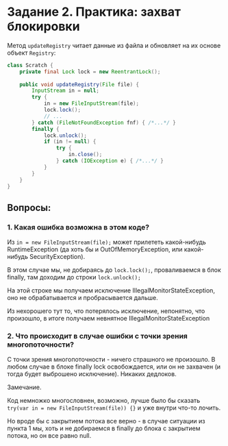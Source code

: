 # Задание 2. Практика: захват блокировки

Метод ```updateRegistry``` читает данные из файла и обновляет на их основе объект ```Registry```:

```java
class Scratch {                                           
    private final Lock lock = new ReentrantLock();       
                                                          
    public void updateRegistry(File file) {               
        InputStream in = null;                           
        try {                                            
            in = new FileInputStream(file);              
            lock.lock();
            // ...                                       
        } catch (FileNotFoundException fnf) { /*...*/ } 
        finally {
            lock.unlock();
            if (in != null) {
                try {
                    in.close();
                } catch (IOException e) { /*...*/ }
            }
        }
    }
}
```

## Вопросы:

### 1. Какая ошибка возможна в этом коде?

Из ```in = new FileInputStream(file);``` может прилететь какой-нибудь RuntimeException (да хоть бы и 
OutOfMemoryException, или какой-нибудь SecurityException).

В этом случае мы, не добираясь до ```lock.lock();```, проваливаемся в блок finally, там доходим до 
строки ```lock.unlock();```

На этой строке мы получаем исключение IllegalMonitorStateException, оно не обрабатывается и пробрасывается дальше.

Из нехорошего тут то, что потерялось исключение, непонятно, что произошло, в итоге получаем невнятное
IllegalMonitorStateException

### 2. Что происходит в случае ошибки с точки зрения многопоточности?

С точки зрения многопоточности - ничего страшного не произошло. В любом случае в блоке finally
lock освобождается, или он не захвачен (и тогда будет выброшено исключение). Никаких дедлоков.

Замечание.

Код немножко многословнен, возможно, лучше было бы сказать ```try(var in = new FileInputStream(file)) {}```
и уже внутри что-то лочить.

Но вроде бы с закрытием потока все верно - в случае ситуации из пункта 1 мы, хоть и не добираемся в finally
до блока с закрытием потока, но он все равно null.


